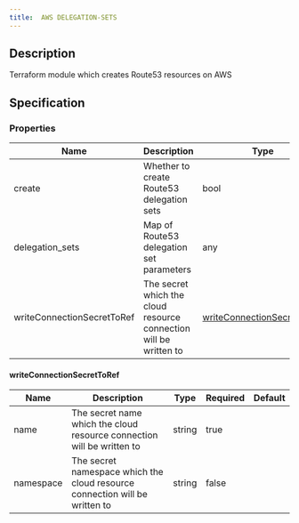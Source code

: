 ```yaml
---
title:  AWS DELEGATION-SETS
---
```


## Description

Terraform module which creates Route53 resources on AWS

## Specification

### Properties  
 Name | Description | Type | Required | Default 
------------|------------|------------|------------|------------
 create | Whether to create Route53 delegation sets | bool | false |  
 delegation_sets | Map of Route53 delegation set parameters | any | false |  
 writeConnectionSecretToRef | The secret which the cloud resource connection will be written to | [writeConnectionSecretToRef](#writeConnectionSecretToRef) | false |  


#### writeConnectionSecretToRef

 Name | Description | Type | Required | Default 
 ------------ | ------------- | ------------- | ------------- | ------------- 
 name | The secret name which the cloud resource connection will be written to | string | true |  
 namespace | The secret namespace which the cloud resource connection will be written to | string | false |  
